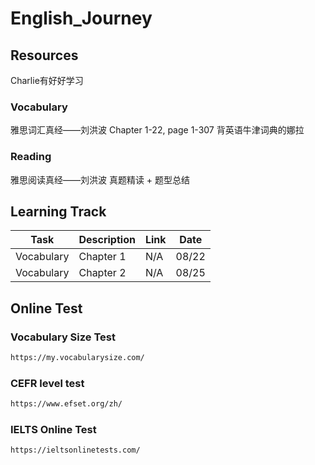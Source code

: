 # English_Journey

## Resources

Charlie有好好学习

### Vocabulary

雅思词汇真经——刘洪波
Chapter 1-22, page 1-307
背英语牛津词典的娜拉

### Reading

雅思阅读真经——刘洪波
真题精读 + 题型总结

## Learning Track

|Task|Description|Link|Date|
|---|---|---|---|
|Vocabulary|Chapter 1|N/A|08/22|
|Vocabulary|Chapter 2|N/A|08/25|

## Online Test

### Vocabulary Size Test

```bash
https://my.vocabularysize.com/
```

### CEFR level test

```bash
https://www.efset.org/zh/
```

### IELTS Online Test

```bash
https://ieltsonlinetests.com/
```
